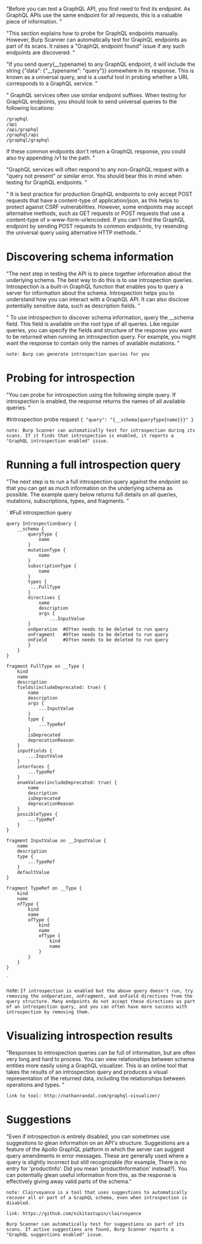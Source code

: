 

"Before you can test a GraphQL API, you first need to find its endpoint. As GraphQL APIs use the same endpoint for all requests, this is a valuable piece of information. "

"This section explains how to probe for GraphQL endpoints manually. However, Burp Scanner can automatically test for GraphQL endpoints as part of its scans. It raises a "GraphQL endpoint found" issue if any such endpoints are discovered. "

"If you send query{__typename} to any GraphQL endpoint, it will include the string {"data": {"__typename": "query"}} somewhere in its response. This is known as a universal query, and is a useful tool in probing whether a URL corresponds to a GraphQL service. "

" GraphQL services often use similar endpoint suffixes. When testing for GraphQL endpoints, you should look to send universal queries to the following locations:

    /graphql
    /api
    /api/graphql
    /graphql/api
    /graphql/graphql

If these common endpoints don't return a GraphQL response, you could also try appending /v1 to the path. "

"GraphQL services will often respond to any non-GraphQL request with a "query not present" or similar error. You should bear this in mind when testing for GraphQL endpoints. "

" It is best practice for production GraphQL endpoints to only accept POST requests that have a content-type of application/json, as this helps to protect against CSRF vulnerabilities. However, some endpoints may accept alternative methods, such as GET requests or POST requests that use a content-type of x-www-form-urlencoded.
If you can't find the GraphQL endpoint by sending POST requests to common endpoints, try resending the universal query using alternative HTTP methods. "

# Discovering schema information

"The next step in testing the API is to piece together information about the underlying schema.
The best way to do this is to use introspection queries. Introspection is a built-in GraphQL function that enables you to query a server for information about the schema.
Introspection helps you to understand how you can interact with a GraphQL API. It can also disclose potentially sensitive data, such as description fields. "

" To use introspection to discover schema information, query the __schema field. This field is available on the root type of all queries.
Like regular queries, you can specify the fields and structure of the response you want to be returned when running an introspection query. For example, you might want the response to contain only the names of available mutations. "

`note: Burp can generate introspection queries for you`

# Probing for introspection 

"You can probe for introspection using the following simple query. If introspection is enabled, the response returns the names of all available queries. "


#Introspection probe request
`
    {
        "query": "{__schema{queryType{name}}}"
    }
`

`note: Burp Scanner can automatically test for introspection during its scans. If it finds that introspection is enabled, it reports a "GraphQL introspection enabled" issue. `

# Running a full introspection query

"The next step is to run a full introspection query against the endpoint so that you can get as much information on the underlying schema as possible.
The example query below returns full details on all queries, mutations, subscriptions, types, and fragments. "

`
#Full introspection query

    query IntrospectionQuery {
        __schema {
            queryType {
                name
            }
            mutationType {
                name
            }
            subscriptionType {
                name
            }
            types {
             ...FullType
            }
            directives {
                name
                description
                args {
                    ...InputValue
            }
            onOperation  #Often needs to be deleted to run query
            onFragment   #Often needs to be deleted to run query
            onField      #Often needs to be deleted to run query
            }
        }
    }

    fragment FullType on __Type {
        kind
        name
        description
        fields(includeDeprecated: true) {
            name
            description
            args {
                ...InputValue
            }
            type {
                ...TypeRef
            }
            isDeprecated
            deprecationReason
        }
        inputFields {
            ...InputValue
        }
        interfaces {
            ...TypeRef
        }
        enumValues(includeDeprecated: true) {
            name
            description
            isDeprecated
            deprecationReason
        }
        possibleTypes {
            ...TypeRef
        }
    }

    fragment InputValue on __InputValue {
        name
        description
        type {
            ...TypeRef
        }
        defaultValue
    }

    fragment TypeRef on __Type {
        kind
        name
        ofType {
            kind
            name
            ofType {
                kind
                name
                ofType {
                    kind
                    name
                }
            }
        }
    }

`

note: `If introspection is enabled but the above query doesn't run, try removing the onOperation, onFragment, and onField directives from the query structure. Many endpoints do not accept these directives as part of an introspection query, and you can often have more success with introspection by removing them. `

#  Visualizing introspection results

"Responses to introspection queries can be full of information, but are often very long and hard to process.
You can view relationships between schema entities more easily using a GraphQL visualizer. This is an online tool that takes the results of an introspection query and produces a visual representation of the returned data, including the relationships between operations and types. "

`link to tool: http://nathanrandal.com/graphql-visualizer/`

#  Suggestions

"Even if introspection is entirely disabled, you can sometimes use suggestions to glean information on an API's structure.
Suggestions are a feature of the Apollo GraphQL platform in which the server can suggest query amendments in error messages. These are generally used where a query is slightly incorrect but still recognizable (for example, There is no entry for 'productInfo'. Did you mean 'productInformation' instead?).
You can potentially glean useful information from this, as the response is effectively giving away valid parts of the schema."

`note: Clairvoyance is a tool that uses suggestions to automatically recover all or part of a GraphQL schema, even when introspection is disabled.`

`link: https://github.com/nikitastupin/clairvoyance`

`Burp Scanner can automatically test for suggestions as part of its scans. If active suggestions are found, Burp Scanner reports a "GraphQL suggestions enabled" issue. `









